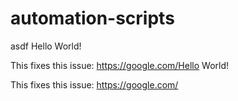 # automation-scripts

asdf
Hello World!

This fixes this issue: https://google.com/Hello World!

This fixes this issue: https://google.com/
